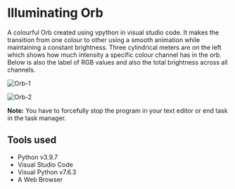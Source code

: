 # Illuminating Orb

A colourful Orb created using vpython in visual studio code. It makes the transition from one colour to other using a smooth animation while maintaining a constant brightness. Three cylindrical meters are on the left which shows how much intensity a specific colour channel has in the orb. Below is also the label of RGB values and also the total brightness across all channels.

![Orb-1](https://user-images.githubusercontent.com/98907729/174393628-b661d4ec-513d-4abb-9682-690db71db8d1.png)

![Orb-2](https://user-images.githubusercontent.com/98907729/174393658-cfc391ba-1bd5-494f-8865-8a1edec43437.png)

**Note:** You have to forcefully stop the program in your text editor or end task in the task manager.

## Tools used
- Python v3.9.7
- Visual Studio Code
- Visual Python v7.6.3
- A Web Browser
